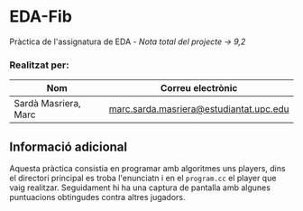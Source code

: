 # EDA-Fib

Pràctica de l'assignatura de EDA - 
*Nota total del projecte -> 9,2*

### Realitzat per:

| Nom                  | Correu electrònic                       |
| -------------------- | --------------------------------------- |
| Sardà Masriera, Marc | marc.sarda.masriera@estudiantat.upc.edu |

## Informació adicional

Aquesta pràctica consistia en programar amb algoritmes uns players, 
dins el directori principal es troba l'enunciatn i en el `program.cc` el player que vaig realitzar. 
Seguidament hi ha una captura de pantalla amb algunes puntuacions obtingudes contra altres jugadors.
